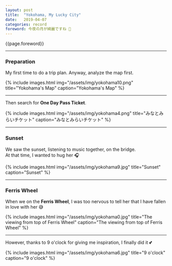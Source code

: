 ```yaml
---
layout: post
title:  "Yokohama, My Lucky City"
date:   2019-04-07
categories: record
foreword: 今夜の月が綺麗ですね 🌛
---
```


{{page.foreword}}

---
### Preparation

My first time to do a trip plan. Anyway, analyze the map first.

{% include images.html img="/assets/img/yokohama10.png" title="Yokohama's Map" caption="Yokohama's Map" %}

---
Then search for **One Day Pass Ticket**.

{% include images.html img="/assets/img/yokohama4.png" title="みなとみらいチケット" caption="みなとみらいチケット" %}

---
### Sunset

We saw the sunset, listening to music together, on the bridge.  
At that time, I wanted to hug her 🎧

{% include images.html img="/assets/img/yokohama9.jpg" title="Sunset" caption="Sunset" %}

---
### Ferris Wheel

When we on the **Ferris Wheel**, I was too nervous to tell her that I have fallen in love with her 😅

{% include images.html img="/assets/img/yokohama0.jpg" title="The viewing from top of Ferris Wheel" caption="The viewing from top of Ferris Wheel" %}

---

However, thanks to 9 o'clock for giving me inspiration, I finally did it 💕

{% include images.html img="/assets/img/yokohama6.jpg" title="9 o'clock" caption="9 o'clock" %}
